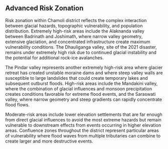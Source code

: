 ##  Advanced Risk Zonation

Risk zonation within Chamoli district reflects the complex interaction between glacial hazards, topographic vulnerability, and population distribution. Extremely high-risk areas include the Alaknanda valley between Badrinath and Joshimath, where narrow valley geometry, extensive glaciation, and concentrated infrastructure create maximum vulnerability conditions. The Dhauliganga valley, site of the 2021 disaster, remains under extremely high risk due to continued glacial instability and the potential for additional rock-ice avalanches.

The Pindar valley represents another extremely high-risk area where glacier retreat has created unstable moraine dams and where steep valley walls are susceptible to large landslides that could create temporary lakes and subsequent outburst floods. High-risk areas include the Mandakini valley, where the combination of glacial influences and monsoon precipitation creates conditions favorable for extreme flood events, and the Saraswati valley, where narrow geometry and steep gradients can rapidly concentrate flood flows.

Moderate-risk areas include lower elevation settlements that are far enough from direct glacial influences to avoid the most extreme hazards but remain vulnerable to downstream effects from events occurring in higher elevation areas. Confluence zones throughout the district represent particular areas of vulnerability where flood waves from multiple tributaries can combine to create larger and more destructive events.
